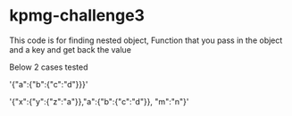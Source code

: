 # kpmg-challenge3

This code is for finding nested object, Function that you pass in the object and a key and get back the value

Below 2 cases tested 

'{"a":{"b":{"c":"d"}}}'

'{"x":{"y":{"z":"a"}},"a":{"b":{"c":"d"}}, "m":"n"}'

